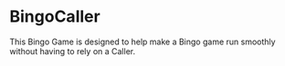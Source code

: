 BingoCaller
===========

This Bingo Game is designed to help make a Bingo game run smoothly without having to rely on a Caller.
